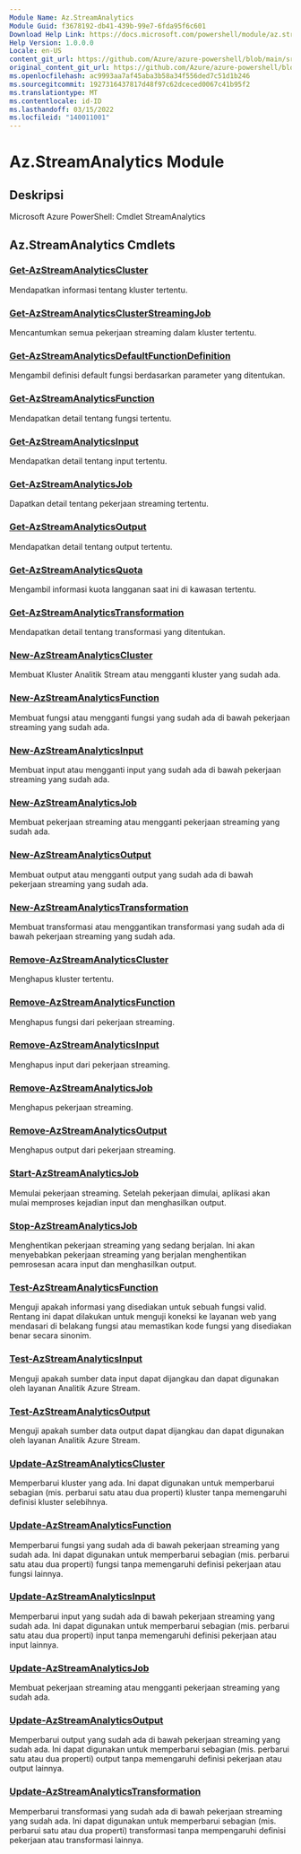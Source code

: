 ```yaml
---
Module Name: Az.StreamAnalytics
Module Guid: f3678192-db41-439b-99e7-6fda95f6c601
Download Help Link: https://docs.microsoft.com/powershell/module/az.streamanalytics
Help Version: 1.0.0.0
Locale: en-US
content_git_url: https://github.com/Azure/azure-powershell/blob/main/src/StreamAnalytics/help/Az.StreamAnalytics.md
original_content_git_url: https://github.com/Azure/azure-powershell/blob/main/src/StreamAnalytics/help/Az.StreamAnalytics.md
ms.openlocfilehash: ac9993aa7af45aba3b58a34f556ded7c51d1b246
ms.sourcegitcommit: 1927316437817d48f97c62dceced0067c41b95f2
ms.translationtype: MT
ms.contentlocale: id-ID
ms.lasthandoff: 03/15/2022
ms.locfileid: "140011001"
---
```

# Az.StreamAnalytics Module
## Deskripsi
Microsoft Azure PowerShell: Cmdlet StreamAnalytics

## Az.StreamAnalytics Cmdlets
### [Get-AzStreamAnalyticsCluster](Get-AzStreamAnalyticsCluster.md)
Mendapatkan informasi tentang kluster tertentu.

### [Get-AzStreamAnalyticsClusterStreamingJob](Get-AzStreamAnalyticsClusterStreamingJob.md)
Mencantumkan semua pekerjaan streaming dalam kluster tertentu.

### [Get-AzStreamAnalyticsDefaultFunctionDefinition](Get-AzStreamAnalyticsDefaultFunctionDefinition.md)
Mengambil definisi default fungsi berdasarkan parameter yang ditentukan.

### [Get-AzStreamAnalyticsFunction](Get-AzStreamAnalyticsFunction.md)
Mendapatkan detail tentang fungsi tertentu.

### [Get-AzStreamAnalyticsInput](Get-AzStreamAnalyticsInput.md)
Mendapatkan detail tentang input tertentu.

### [Get-AzStreamAnalyticsJob](Get-AzStreamAnalyticsJob.md)
Dapatkan detail tentang pekerjaan streaming tertentu.

### [Get-AzStreamAnalyticsOutput](Get-AzStreamAnalyticsOutput.md)
Mendapatkan detail tentang output tertentu.

### [Get-AzStreamAnalyticsQuota](Get-AzStreamAnalyticsQuota.md)
Mengambil informasi kuota langganan saat ini di kawasan tertentu.

### [Get-AzStreamAnalyticsTransformation](Get-AzStreamAnalyticsTransformation.md)
Mendapatkan detail tentang transformasi yang ditentukan.

### [New-AzStreamAnalyticsCluster](New-AzStreamAnalyticsCluster.md)
Membuat Kluster Analitik Stream atau mengganti kluster yang sudah ada.

### [New-AzStreamAnalyticsFunction](New-AzStreamAnalyticsFunction.md)
Membuat fungsi atau mengganti fungsi yang sudah ada di bawah pekerjaan streaming yang sudah ada.

### [New-AzStreamAnalyticsInput](New-AzStreamAnalyticsInput.md)
Membuat input atau mengganti input yang sudah ada di bawah pekerjaan streaming yang sudah ada.

### [New-AzStreamAnalyticsJob](New-AzStreamAnalyticsJob.md)
Membuat pekerjaan streaming atau mengganti pekerjaan streaming yang sudah ada.

### [New-AzStreamAnalyticsOutput](New-AzStreamAnalyticsOutput.md)
Membuat output atau mengganti output yang sudah ada di bawah pekerjaan streaming yang sudah ada.

### [New-AzStreamAnalyticsTransformation](New-AzStreamAnalyticsTransformation.md)
Membuat transformasi atau menggantikan transformasi yang sudah ada di bawah pekerjaan streaming yang sudah ada.

### [Remove-AzStreamAnalyticsCluster](Remove-AzStreamAnalyticsCluster.md)
Menghapus kluster tertentu.

### [Remove-AzStreamAnalyticsFunction](Remove-AzStreamAnalyticsFunction.md)
Menghapus fungsi dari pekerjaan streaming.

### [Remove-AzStreamAnalyticsInput](Remove-AzStreamAnalyticsInput.md)
Menghapus input dari pekerjaan streaming.

### [Remove-AzStreamAnalyticsJob](Remove-AzStreamAnalyticsJob.md)
Menghapus pekerjaan streaming.

### [Remove-AzStreamAnalyticsOutput](Remove-AzStreamAnalyticsOutput.md)
Menghapus output dari pekerjaan streaming.

### [Start-AzStreamAnalyticsJob](Start-AzStreamAnalyticsJob.md)
Memulai pekerjaan streaming.
Setelah pekerjaan dimulai, aplikasi akan mulai memproses kejadian input dan menghasilkan output.

### [Stop-AzStreamAnalyticsJob](Stop-AzStreamAnalyticsJob.md)
Menghentikan pekerjaan streaming yang sedang berjalan.
Ini akan menyebabkan pekerjaan streaming yang berjalan menghentikan pemrosesan acara input dan menghasilkan output.

### [Test-AzStreamAnalyticsFunction](Test-AzStreamAnalyticsFunction.md)
Menguji apakah informasi yang disediakan untuk sebuah fungsi valid.
Rentang ini dapat dilakukan untuk menguji koneksi ke layanan web yang mendasari di belakang fungsi atau memastikan kode fungsi yang disediakan benar secara sinonim.

### [Test-AzStreamAnalyticsInput](Test-AzStreamAnalyticsInput.md)
Menguji apakah sumber data input dapat dijangkau dan dapat digunakan oleh layanan Analitik Azure Stream.

### [Test-AzStreamAnalyticsOutput](Test-AzStreamAnalyticsOutput.md)
Menguji apakah sumber data output dapat dijangkau dan dapat digunakan oleh layanan Analitik Azure Stream.

### [Update-AzStreamAnalyticsCluster](Update-AzStreamAnalyticsCluster.md)
Memperbarui kluster yang ada.
Ini dapat digunakan untuk memperbarui sebagian (mis.
perbarui satu atau dua properti) kluster tanpa memengaruhi definisi kluster selebihnya.

### [Update-AzStreamAnalyticsFunction](Update-AzStreamAnalyticsFunction.md)
Memperbarui fungsi yang sudah ada di bawah pekerjaan streaming yang sudah ada.
Ini dapat digunakan untuk memperbarui sebagian (mis.
perbarui satu atau dua properti) fungsi tanpa memengaruhi definisi pekerjaan atau fungsi lainnya.

### [Update-AzStreamAnalyticsInput](Update-AzStreamAnalyticsInput.md)
Memperbarui input yang sudah ada di bawah pekerjaan streaming yang sudah ada.
Ini dapat digunakan untuk memperbarui sebagian (mis.
perbarui satu atau dua properti) input tanpa memengaruhi definisi pekerjaan atau input lainnya.

### [Update-AzStreamAnalyticsJob](Update-AzStreamAnalyticsJob.md)
Membuat pekerjaan streaming atau mengganti pekerjaan streaming yang sudah ada.

### [Update-AzStreamAnalyticsOutput](Update-AzStreamAnalyticsOutput.md)
Memperbarui output yang sudah ada di bawah pekerjaan streaming yang sudah ada.
Ini dapat digunakan untuk memperbarui sebagian (mis.
perbarui satu atau dua properti) output tanpa memengaruhi definisi pekerjaan atau output lainnya.

### [Update-AzStreamAnalyticsTransformation](Update-AzStreamAnalyticsTransformation.md)
Memperbarui transformasi yang sudah ada di bawah pekerjaan streaming yang sudah ada.
Ini dapat digunakan untuk memperbarui sebagian (mis.
perbarui satu atau dua properti) transformasi tanpa mempengaruhi definisi pekerjaan atau transformasi lainnya.

